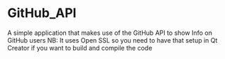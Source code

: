 # GitHub_API
A simple application that makes use of the GitHub API to show Info on GitHub users
NB: It uses Open SSL so you need to have that setup in Qt Creator if you want to build and compile the code
